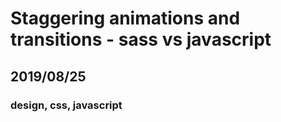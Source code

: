 # Staggering animations and transitions - sass vs javascript
## 2019/08/25
### design, css, javascript


